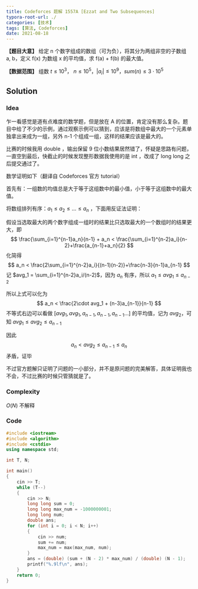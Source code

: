 ```yaml
---
title: Codeforces 题解 1557A [Ezzat and Two Subsequences]
typora-root-url: ./
categories: [技术]
tags: [算法, Codeforces]
date: 2021-08-18
---
```


**【题目大意】** 给定 n 个数字组成的数组（可为负），将其分为两组非空的子数组 a, b，定义 f(x) 为数组 x 的平均值，求 f(a) + f(b) 的最大值。

**【数据范围】** 组数 $t \le 10^3$， $n \le 10^5$，$|a_i|\le 10^9$，$sum(n)\le 3\cdot 10^5$

<!--more-->

## Solution

### Idea

乍一看感觉是道有点难度的数学题，但是放在 A 的位置，肯定没有那么复杂。题目中给了不少的示例，通过观察示例可以猜到，应该是将数组中最大的一个元素单独拿出来成为一组，另外 n-1 个组成一组，这样的结果应该是最大的。

比赛的时候我用 double ，输出保留 9 位小数结果居然错了，怀疑是思路有问题，一直空到最后，快截止的时候发现整形数据我使用的是 int ，改成了 long long 之后提交通过了。

数学证明如下（翻译自 Codeforces 官方 tutorial）

首先有：一组数的均值总是大于等于这组数中的最小值，小于等于这组数中的最大值。

将数组排列有序：$a_1 \le a_2 \le … \le a_n$ ，下面用反证法证明：

假设当选取最大的两个数字组成一组时的结果比只选取最大的一个数组时的结果更大，即
$$
\frac{\sum_{i=1}^{n-1}a_n}{n-1} + a_n < \frac{\sum_{i=1}^{n-2}a_i}{n-2}+\frac{a_{n-1}+a_n}{2}
$$
化简得
$$
a_n < \frac{2\sum_{i=1}^{n-2}a_i}{(n-1)(n-2)}+\frac{n-3}{n-1}a_{n-1}
$$
记 $avg_1 = \sum_{i=1}^{n-2}a_i/(n-2)$，因为 $a_n$ 有序，所以 $a_1 \le avg_1 \le a_{n-2}$

所以上式可以化为
$$
a_n < \frac{2\cdot avg_1 + (n-3)a_{n-1}}{n-1}
$$
不等式右边可以看做 $[avg_1, avg_1, a_{n-1}, a_{n-1}, a_{n-1}…]$ 的平均值，记为 $avg_2$，可知 $avg_1 \le avg_2 \le a_{n-1}$

因此
$$
a_n < avg_2 \le a_{n-1} \le a_n
$$
矛盾，证毕

不过官方题解只证明了问题的一小部分，并不是原问题的完美解答，具体证明我也不会，不过比赛的时候只管猜就是了。

### Complexity

$O(N)$ 不解释

### Code

```c++
#include <iostream>
#include <algorithm>
#include <cstdio>
using namespace std;

int T, N;

int main()
{
    cin >> T;
    while (T--)
    {
        cin >> N;
        long long sum = 0;
        long long max_num = -1000000001;
        long long num;
        double ans;
        for (int i = 0; i < N; i++)
        {
            cin >> num;
            sum += num;
            max_num = max(max_num, num);
        }
        ans = (double) (sum + (N - 2) * max_num) / (double) (N - 1);
        printf("%.9lf\n", ans);
    }
    return 0;
}
```
